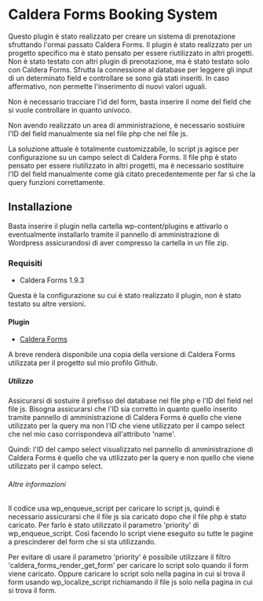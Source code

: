 # Caldera Forms Booking System
Questo plugin è stato realizzato per creare un sistema di prenotazione sfruttando l'ormai passato Caldera Forms. Il plugin è stato realizzato per un progetto specifico ma è stato pensato per essere riutilizzato in altri progetti. Non è stato testato con altri plugin di prenotazione, ma è stato testato solo con Caldera Forms.
Sfrutta la connessione al database per leggere gli input di un determinato field e controllare se sono già stati inseriti. In caso affermativo, non permette l'inserimento di nuovi valori uguali.

Non è necessario tracciare l'id del form, basta inserire il nome del field che si vuole controllare in quanto univoco. 

Non avendo realizzato un area di amministrazione, è necessario sostiuire l'ID del field manualmente sia nel file php che nel file js.

La soluzione attuale è totalmente customizzabile, lo script js agisce per configurazione su un campo select di Caldera Forms. Il file php è stato pensato per essere riutilizzato in altri progetti, ma è necessario sostituire l'ID del field manualmente come già citato precedentemente per far sì che la query funzioni correttamente.

## Installazione
Basta inserire il plugin nella cartella wp-content/plugins e attivarlo o eventualmente installarlo tramite il pannello di amministrazione di Wordpress assicurandosi di aver compresso la cartella in un file zip.

### Requisiti
* Caldera Forms 1.9.3

Questa è la configurazione su cui è stato realizzato il plugin, non è stato testato su altre versioni.

#### Plugin
* [Caldera Forms](https://wordpress.org/plugins/caldera-forms/)

A breve renderà disponibile una copia della versione di Caldera Forms utilizzata per il progetto sul mio profilo Github.

##### Utilizzo

Assicurarsi di sostuire il prefisso del database nel file php e l'ID del field nel file js.
Bisogna assicurarsi che l'ID sia corretto in quanto quello inserito tramite pannello di amministrazione di Caldera Forms è quello che viene utilizzato per la query ma non l'ID che viene utilizzato per il campo select che nel mio caso corrispondeva all'attributo 'name'.

Quindi: l'ID del campo select visualizzato nel pannello di amministrazione di Caldera Forms è quello che va utilizzato per la query e non quello che viene utilizzato per il campo select.

###### Altre informazioni

Il codice usa wp_enqueue_script per caricare lo script js, quindi è necessario assicurarsi che il file js sia caricato dopo che il file php è stato caricato. Per farlo è stato utilizzato il parametro 'priority' di wp_enqueue_script. Così facendo lo script viene eseguito su tutte le pagine a prescinderer del form che si sta utilizzando. 

Per evitare di usare il parametro 'priority' è possibile utilizzare il filtro 'caldera_forms_render_get_form' per caricare lo script solo quando il form viene caricato. Oppure caricare lo script solo nella pagina in cui si trova il form usando wp_localize_script richiamando il file js solo nella pagina in cui si trova il form.
